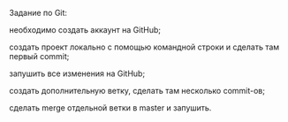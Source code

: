 Задание по Git:

необходимо создать аккаунт на GitHub;

создать проект локально с помощью командной строки и сделать там первый commit;

запушить все изменения на GitHub;

создать дополнительную ветку, сделать там несколько commit-ов;

сделать merge отдельной ветки в master и запушить.